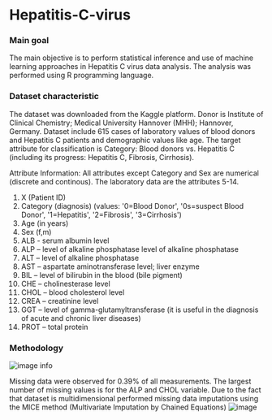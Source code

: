 # Hepatitis-C-virus

### Main goal
The main objective is to perform statistical inference and use of machine learning approaches in Hepatitis C virus data analysis. The analysis was performed using R programming language.

### Dataset characteristic
The dataset was downloaded from the Kaggle platform. Donor is Institute of Clinical Chemistry; Medical University Hannover (MHH); Hannover, Germany. Dataset include 615 cases of laboratory values of blood donors and Hepatitis C patients and demographic values like age. The target attribute for classification is Category: Blood donors vs. Hepatitis C (including its progress: Hepatitis C, Fibrosis, Cirrhosis).

Attribute Information:
All attributes except Category and Sex are numerical (discrete and continous). The laboratory data are the attributes 5-14.
1) X (Patient ID)
2) Category (diagnosis) (values: '0=Blood Donor', '0s=suspect Blood Donor', '1=Hepatitis', '2=Fibrosis', '3=Cirrhosis')
3) Age (in years)
4) Sex (f,m)
5) ALB  - serum albumin level
6) ALP –  level of alkaline phosphatase level of alkaline phosphatase
7) ALT –  level of alkaline phosphatase
8) AST –  aspartate aminotransferase level; liver enzyme
9) BIL –  level of bilirubin in the blood (bile pigment)
10) CHE –  cholinesterase level
11) CHOL –  blood cholesterol level
12) CREA –  creatinine level
13) GGT –  level of gamma-glutamyltransferase (it is useful in the diagnosis of acute and chronic liver diseases)
14) PROT – total protein

### Methodology 
![image info](./pictures/Methodology.png)

Missing data were observed for 0.39% of all measurements. The largest number of missing values is for the  ALP and CHOL variable. 
Due to the fact that dataset is multidimensional performed missing data imputations using the MICE method (Multivariate Imputation by Chained Equations) 
![image](https://github.com/angeuch98/Hepatitis-C-virus/assets/122879873/b6fbe717-912e-453f-9dd3-105cce8491ca)



